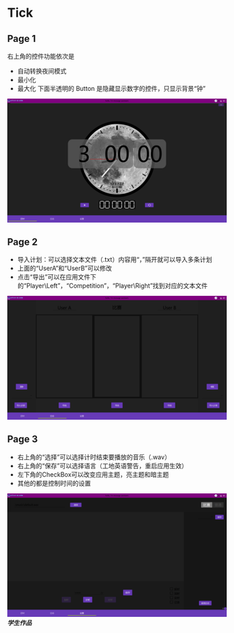 Tick
===
## Page 1
右上角的控件功能依次是 
* 自动转换夜间模式
* 最小化
* 最大化
下面半透明的 Button 是隐藏显示数字的控件，只显示背景“钟”  
  
![No1](https://github.com/TCjiaoshou/Tick/blob/master/image.md/%E6%89%B9%E6%B3%A8%202019-08-11%20203704.png)
## Page 2
* 导入计划：可以选择文本文件（.txt）内容用“，”隔开就可以导入多条计划
* 上面的“UserA”和“UserB”可以修改
* 点击“导出”可以在应用文件下的“Player\Left”，“Competition”，“Player\Right”找到对应的文本文件
  
![No2](https://github.com/TCjiaoshou/Tick/blob/master/image.md/%E6%89%B9%E6%B3%A8%202019-08-11%20203741.png)
## Page 3
* 右上角的“选择”可以选择计时结束要播放的音乐（.wav）
* 右上角的“保存”可以选择语言（工地英语警告，重启应用生效）
* 左下角的CheckBox可以改变应用主题，亮主题和暗主题
* 其他的都是控制时间的设置
  
![No3](https://github.com/TCjiaoshou/Tick/blob/master/image.md/%E6%89%B9%E6%B3%A8%202019-08-11%20203821.png)
***学生作品***
